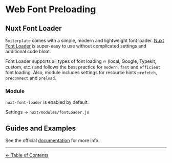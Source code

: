 # Web Font Preloading

## Nuxt Font Loader

`Boilerplate` comes with a simple, modern and lightweight font loader. [Nuxt Font Loader](https://github.com/ivodolenc/nuxt-font-loader) is super-easy to use without complicated settings and additional code bloat.

Font Loader supports all types of font loading 🔥 (local, Google, Typekit, custom, etc.) and follows the best practice for `modern`, `fast` and `efficient` font loading. Also, module includes settings for resource hints `prefetch`, `preconnect` and `preload`.

### Module

`nuxt-font-loader` is enabled by default.

Settings → `nuxt/modules/fontLoader.js`

## Guides and Examples

See the official [documentation](https://github.com/ivodolenc/nuxt-font-loader) for more info.

---

[← Table of Contents](README.md)
